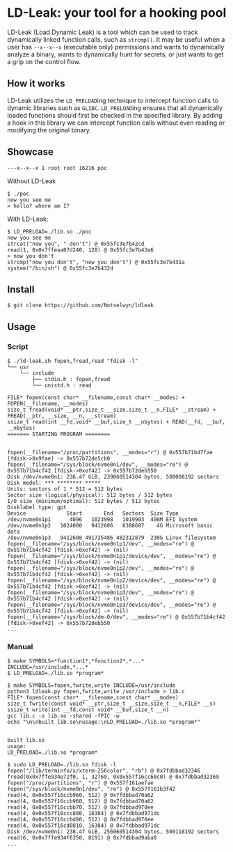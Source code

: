 # LD-Leak: your tool for a hooking pool
LD-Leak (Load Dynamic Leak) is a tool which can be used to track dynamically linked function calls, such as `strcmp()`. It may be useful when a user has `--x--x--x` (executable only) permissions and wants to dynamically analyze a binary, wants to dynamically hunt for secrets, or just wants to get a grip on the control flow.

## How it works
LD-Leak utilizes the `LD_PRELOAD`ing technique to intercept function calls to dynamic libraries such as `GLIBC`. `LD_PRELOAD`ing ensures that all dynamically loaded functions should first be checked in the specified library. By adding a hook in this library we can intercept function calls without even reading or modifying the original binary.

## Showcase
`---x--x--x 1 root root 16216 poc`

Without LD-Leak
```
$ ./poc
now you see me
> hello? where am I?

```

With LD-Leak:
```
$ LD_PRELOAD=./lib.so ./poc
now you see me
strcat("now you", " don't") @ 0x55fc3e7b42cd
read(1, 0x0x7ffeaa07d240, 128) @ 0x55fc3e7b42e6
> now you don't
strcmp("now you don't", "now you don't") @ 0x55fc3e7b431a
system("/bin/sh") @ 0x55fc3e7b432d
```

## Install
```console
$ git clone https://github.com/Notselwyn/ldleak
```

## Usage
### Script
```console
$ ./ld-leak.sh fopen,fread,read "fdisk -l"
└── usr
    └── include
        ├── stdio.h : fopen,fread
        └── unistd.h : read

FILE* fopen(const char* __filename,const char* __modes) + FOPEN(__filename, __modes)
size_t fread(void* __ptr,size_t __size,size_t __n,FILE* __stream) + FREAD(__ptr, __size, __n, __stream)
ssize_t read(int __fd,void* __buf,size_t __nbytes) + READ(__fd, __buf, __nbytes)
======= STARTING PROGRAM ========


fopen(__filename="/proc/partitions", __modes="r") @ 0x557b71b47fae [fdisk->0x9fae] -> 0x557b72de5cb0
fopen(__filename="/sys/block/nvme0n1/dev", __modes="re") @ 0x557b71b4cf42 [fdisk->0xef42] -> 0x557b72deb550
Disk /dev/nvme0n1: 236.47 GiB, 239060514304 bytes, 500008192 sectors
Disk model: *** ******** *****                  
Units: sectors of 1 * 512 = 512 bytes
Sector size (logical/physical): 512 bytes / 512 bytes
I/O size (minimum/optimal): 512 bytes / 512 bytes
Disklabel type: gpt
Device             Start       End   Sectors  Size Type
/dev/nvme0n1p1      4096   1023998   1019903  498M EFI System
/dev/nvme0n1p2   1024000   9412606   8388607    4G Microsoft basic data
/dev/nvme0n1p3   9412608 491725486 482312879  230G Linux filesystem
fopen(__filename="/sys/block/nvme0n1p1/dev", __modes="re") @ 0x557b71b4cf42 [fdisk->0xef42] -> (nil)
fopen(__filename="/sys/block/nvme0n1p1/device/dev", __modes="re") @ 0x557b71b4cf42 [fdisk->0xef42] -> (nil)
fopen(__filename="/sys/block/nvme0n1p2/dev", __modes="re") @ 0x557b71b4cf42 [fdisk->0xef42] -> (nil)
fopen(__filename="/sys/block/nvme0n1p2/device/dev", __modes="re") @ 0x557b71b4cf42 [fdisk->0xef42] -> (nil)
fopen(__filename="/sys/block/nvme0n1p3/dev", __modes="re") @ 0x557b71b4cf42 [fdisk->0xef42] -> (nil)
fopen(__filename="/sys/block/nvme0n1p3/device/dev", __modes="re") @ 0x557b71b4cf42 [fdisk->0xef42] -> (nil)
fopen(__filename="/sys/block/dm-0/dev", __modes="re") @ 0x557b71b4cf42 [fdisk->0xef42] -> 0x557b72deb550
...
```

### Manual
```console
$ make SYMBOLS=*function1*,*function2*,*...* INCLUDE=/usr/include,*...*
$ LD_PRELOAD=./lib.so *program*
```

```console
$ make SYMBOLS=fopen,fwrite,write INCLUDE=/usr/include
python3 ldleak.py fopen,fwrite,write /usr/include > lib.c
FILE* fopen(const char* __filename,const char* __modes)
size_t fwrite(const void* __ptr,size_t __size,size_t __n,FILE* __s)
ssize_t write(int __fd,const void* __buf,size_t __n)
gcc lib.c -o lib.so -shared -fPIC -w
echo "\n\nbuilt lib.so\nusage:\nLD_PRELOAD=./lib.so *program*"


built lib.so
usage:
LD_PRELOAD=./lib.so *program*

$ sudo LD_PRELOAD=./lib.so fdisk -l
fopen("/lib/terminfo/x/xterm-256color", "rb") @ 0x7fdbbad32346
fread(0x0x7ffe934e72f0, 1, 32769, 0x0x557f16cc60c0) @ 0x7fdbbad32369
fopen("/proc/partitions", "r") @ 0x557f161aefae
fopen("/sys/block/nvme0n1/dev", "re") @ 0x557f161b3f42
read(4, 0x0x557f16ccb960, 512) @ 0x7fdbbad70a62
read(4, 0x0x557f16ccb960, 512) @ 0x7fdbbad70a62
read(4, 0x0x557f16ccbb70, 512) @ 0x7fdbbad970ee
read(4, 0x0x557f16ccc800, 16384) @ 0x7fdbbad971dc
read(4, 0x0x557f16ccbd80, 512) @ 0x7fdbbad970ee
read(4, 0x0x557f16cd0810, 16384) @ 0x7fdbbad971dc
Disk /dev/nvme0n1: 238.47 GiB, 256060514304 bytes, 500118192 sectors
read(6, 0x0x7ffe934f6350, 8191) @ 0x7fdbbad9aba8
...
```
